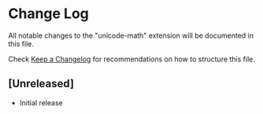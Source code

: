 # Change Log

All notable changes to the "unicode-math" extension will be documented in this file.

Check [Keep a Changelog](http://keepachangelog.com/) for recommendations on how to structure this file.

## [Unreleased]

- Initial release